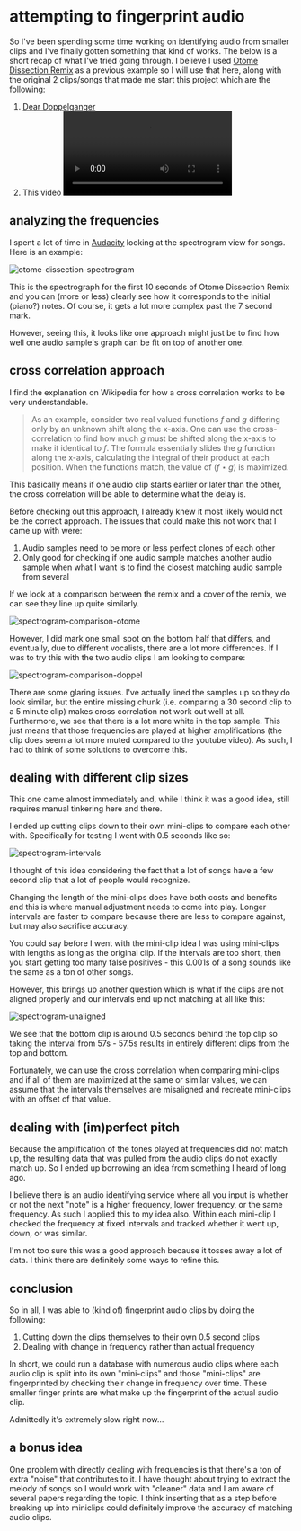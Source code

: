 # attempting to fingerprint audio

So I've been spending some time working on identifying audio from smaller clips
and I've finally gotten something that kind of works. The below is a short recap
of what I've tried going through. I believe I used [Otome Dissection Remix](https://www.youtube.com/watch?v=EDjYDfRunUk)
as a previous example so I will use that here, along with the original 2 clips/songs
that made me start this project which are the following:

1. [Dear Doppelganger](https://www.youtube.com/watch?v=grdy6rLbQ-c)
2. This video <video controls src="/blobs/20/stickbugged.mp4" />

## analyzing the frequencies

I spent a lot of time in [Audacity](https://www.audacityteam.org/) looking at the
spectrogram view for songs. Here is an example:

![otome-dissection-spectrogram](/blobs/20/otome-dissection-spectrogram-0-10.png)

This is the spectrograph for the first 10 seconds of Otome Dissection Remix and
you can (more or less) clearly see how it corresponds to the initial (piano?) notes.
Of course, it gets a lot more complex past the 7 second mark.

However, seeing this, it looks like one approach might just be to find how well
one audio sample's graph can be fit on top of another one.

## cross correlation approach

I find the explanation on Wikipedia for how a cross correlation works to be very
understandable.

> As an example, consider two real valued functions $f$ and $g$ differing only by
> an unknown shift along the x-axis. One can use the cross-correlation to find
> how much $g$ must be shifted along the x-axis to make it identical to $f$. The
> formula essentially slides the $g$ function along the x-axis, calculating the
> integral of their product at each position. When the functions match, the value
> of $(f \star g)$ is maximized.

This basically means if one audio clip starts earlier or later than the other,
the cross correlation will be able to determine what the delay is.

Before checking out this approach, I already knew it most likely would not be the
correct approach. The issues that could make this not work that I came up with were:

1. Audio samples need to be more or less perfect clones of each other
2. Only good for checking if one audio sample matches another audio sample when
   what I want is to find the closest matching audio sample from several

If we look at a comparison between the remix and a cover of the remix, we can see
they line up quite similarly.

![spectrogram-comparison-otome](/blobs/20/giga-otome-dissection-remix-spectrogram-0-12.png)

However, I did mark one small spot on the bottom half that differs, and eventually,
due to different vocalists, there are a lot more differences. If I was to try this
with the two audio clips I am looking to compare:

![spectrogram-comparison-doppel](/blobs/20/doppel-stick-56-58.png)

There are some glaring issues. I've actually lined the samples up so they do look
similar, but the entire missing chunk (i.e. comparing a 30 second clip to a 5 minute
clip) makes cross correlation not work out well at all. Furthermore, we see that
there is a lot more white in the top sample. This just means that those frequencies
are played at higher amplifications (the clip does seem a lot more muted compared
to the youtube video). As such, I had to think of some solutions to overcome this.

## dealing with different clip sizes

This one came almost immediately and, while I think it was a good idea, still requires
manual tinkering here and there.

I ended up cutting clips down to their own mini-clips to compare each other with.
Specifically for testing I went with 0.5 seconds like so:

![spectrogram-intervals](/blobs/20/doppel-stick-intervals.png)

I thought of this idea considering the fact that a lot of songs have a few second
clip that a lot of people would recognize.

Changing the length of the mini-clips does have both costs and benefits and this
is where manual adjustment needs to come into play. Longer intervals are faster to
compare because there are less to compare against, but may also sacrifice accuracy.

You could say before I went with the mini-clip idea I was using mini-clips with
lengths as long as the original clip. If the intervals are too short, then you start
getting too many false positives - this 0.001s of a song sounds like the same as
a ton of other songs.

However, this brings up another question which is what if the clips are not aligned
properly and our intervals end up not matching at all like this:

![spectrogram-unaligned](/blobs/20/doppel-stick-displaced.png)

We see that the bottom clip is around 0.5 seconds behind the top clip so taking
the interval from 57s - 57.5s results in entirely different clips from the top and
bottom.

Fortunately, we can use the cross correlation when comparing mini-clips and if all
of them are maximized at the same or similar values, we can assume that the intervals
themselves are misaligned and recreate mini-clips with an offset of that value.

## dealing with (im)perfect pitch

Because the amplification of the tones played at frequencies did not match up, the
resulting data that was pulled from the audio clips do not exactly match up. So
I ended up borrowing an idea from something I heard of long ago.

I believe there is an audio identifying service where all you input is whether or
not the next "note" is a higher frequency, lower frequency, or the same frequency.
As such I applied this to my idea also. Within each mini-clip I checked the frequency
at fixed intervals and tracked whether it went up, down, or was similar.

I'm not too sure this was a good approach because it tosses away a lot of data.
I think there are definitely some ways to refine this.

## conclusion

So in all, I was able to (kind of) fingerprint audio clips by doing the following:

1. Cutting down the clips themselves to their own 0.5 second clips
2. Dealing with change in frequency rather than actual frequency

In short, we could run a database with numerous audio clips where each audio clip
is split into its own "mini-clips" and those "mini-clips" are fingerprinted by checking
their change in frequency over time. These smaller finger prints are what make up
the fingerprint of the actual audio clip.

Admittedly it's extremely slow right now...

## a bonus idea

One problem with directly dealing with frequencies is that there's a ton of extra
"noise" that contributes to it. I have thought about trying to extract the melody
of songs so I would work with "cleaner" data and I am aware of several papers regarding
the topic. I think inserting that as a step before breaking up into miniclips could
definitely improve the accuracy of matching audio clips.
